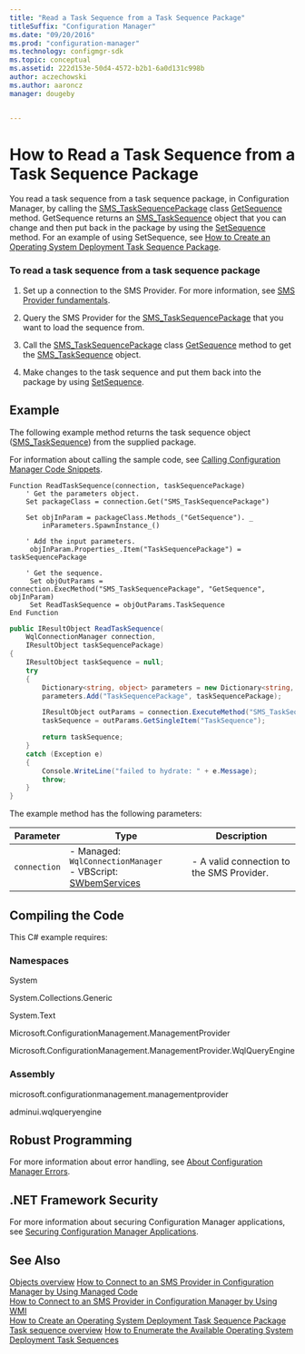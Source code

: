 ```yaml
---
title: "Read a Task Sequence from a Task Sequence Package"
titleSuffix: "Configuration Manager"
ms.date: "09/20/2016"
ms.prod: "configuration-manager"
ms.technology: configmgr-sdk
ms.topic: conceptual
ms.assetid: 222d153e-50d4-4572-b2b1-6a0d131c998b
author: aczechowski
ms.author: aaroncz
manager: dougeby


---
```

# How to Read a Task Sequence from a Task Sequence Package
You read a task sequence from a task sequence package, in Configuration Manager, by calling the [SMS_TaskSequencePackage](../../develop/reference/osd/sms_tasksequencepackage-server-wmi-class.md) class [GetSequence](../../develop/reference/osd/getsequence-method-in-class-sms_tasksequencepackage.md) method. GetSequence returns an [SMS_TaskSequence](../../develop/reference/osd/sms_tasksequence-server-wmi-class.md) object that you can change and then put back in the package by using the [SetSequence](../../develop/reference/osd/setsequence-method-in-class-sms_tasksequencepackage.md) method. For an example of using SetSequence, see [How to Create an Operating System Deployment Task Sequence Package](../../develop/osd/how-to-create-an-operating-system-deployment-task-sequence-package.md).  

### To read a task sequence from a task sequence package  

1.  Set up a connection to the SMS Provider. For more information, see [SMS Provider fundamentals](../core/understand/sms-provider-fundamentals.md).  

2.  Query the SMS Provider for the [SMS_TaskSequencePackage](../../develop/reference/osd/sms_tasksequencepackage-server-wmi-class.md) that you want to load the sequence from.  

3.  Call the [SMS_TaskSequencePackage](../../develop/reference/osd/sms_tasksequencepackage-server-wmi-class.md) class [GetSequence](../../develop/reference/osd/getsequence-method-in-class-sms_tasksequencepackage.md) method to get the [SMS_TaskSequence](../../develop/reference/osd/sms_tasksequence-server-wmi-class.md) object.  

4.  Make changes to the task sequence and put them back into the package by using [SetSequence](../../develop/reference/osd/setsequence-method-in-class-sms_tasksequencepackage.md).  

## Example  
 The following example method returns the task sequence object ([SMS_TaskSequence](../../develop/reference/osd/sms_tasksequence-server-wmi-class.md)) from the supplied package.  

 For information about calling the sample code, see [Calling Configuration Manager Code Snippets](../../develop/core/understand/calling-code-snippets.md).  

```vbs  
Function ReadTaskSequence(connection, taskSequencePackage)  
    ' Get the parameters object.  
    Set packageClass = connection.Get("SMS_TaskSequencePackage")  

    Set objInParam = packageClass.Methods_("GetSequence"). _  
        inParameters.SpawnInstance_()  

    ' Add the input parameters.  
     objInParam.Properties_.Item("TaskSequencePackage") =  taskSequencePackage  

    ' Get the sequence.  
     Set objOutParams = connection.ExecMethod("SMS_TaskSequencePackage", "GetSequence", objInParam)  
     Set ReadTaskSequence = objOutParams.TaskSequence  
End Function  
```  

```c#  
public IResultObject ReadTaskSequence(  
    WqlConnectionManager connection,   
    IResultObject taskSequencePackage)  
{  
    IResultObject taskSequence = null;  
    try  
    {  
        Dictionary<string, object> parameters = new Dictionary<string, object>();  
        parameters.Add("TaskSequencePackage", taskSequencePackage);  

        IResultObject outParams = connection.ExecuteMethod("SMS_TaskSequencePackage", "GetSequence", parameters);  
        taskSequence = outParams.GetSingleItem("TaskSequence");  

        return taskSequence;  
    }  
    catch (Exception e)  
    {  
        Console.WriteLine("failed to hydrate: " + e.Message);  
        throw;  
    }  
}  

```  

 The example method has the following parameters:  

|Parameter|Type|Description|  
|---------------|----------|-----------------|  
|`connection`|-   Managed: `WqlConnectionManager`<br />-   VBScript: [SWbemServices](https://docs.microsoft.com/windows/win32/wmisdk/swbemservices)|-   A valid connection to the SMS Provider.|  

## Compiling the Code  
 This C# example requires:  

### Namespaces  
 System  

 System.Collections.Generic  

 System.Text  

 Microsoft.ConfigurationManagement.ManagementProvider  

 Microsoft.ConfigurationManagement.ManagementProvider.WqlQueryEngine  

### Assembly  
 microsoft.configurationmanagement.managementprovider  

 adminui.wqlqueryengine  

## Robust Programming  
 For more information about error handling, see [About Configuration Manager Errors](../../develop/core/understand/about-configuration-manager-errors.md).  

## .NET Framework Security  
 For more information about securing Configuration Manager applications, see [Securing Configuration Manager Applications](../../develop/core/understand/securing-configuration-manager-applications.md).  

## See Also  
 [Objects overview](../core/understand/configuration-manager-objects-overview.md)
 [How to Connect to an SMS Provider in Configuration Manager by Using Managed Code](../../develop/core/understand/how-to-connect-to-an-sms-provider-by-using-managed-code.md)   
 [How to Connect to an SMS Provider in Configuration Manager  by Using WMI](../../develop/core/understand/how-to-connect-to-an-sms-provider-in-configuration-manager-by-using-wmi.md)   
 [How to Create an Operating System Deployment Task Sequence Package](../../develop/osd/how-to-create-an-operating-system-deployment-task-sequence-package.md)   
 [Task sequence overview](operating-system-deployment-task-sequences-overview.md)
 [How to Enumerate the Available Operating System Deployment Task Sequences](../../develop/osd/how-to-enumerate-the-available-operating-system-deployment-task-sequences.md)
